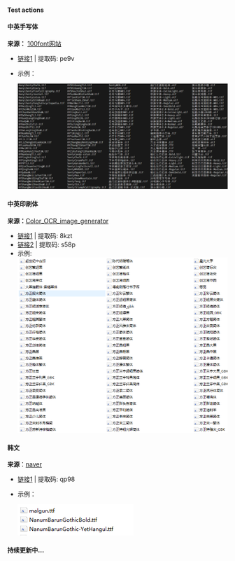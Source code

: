#### Test actions
#### 中英手写体

**来源：** [100font网站](https://www.100font.com/)

- [链接1](https://pan.baidu.com/s/1M367CZ71sparIZjP8B8JDg ) | 提取码: pe9v

- 示例：

    ![](./assets/shouxieziti.png)

#### 中英印刷体

**来源：**[Color_OCR_image_generator](https://github.com/zcswdt/Color_OCR_image_generator)

- [链接1](https://pan.baidu.com/s/1dRp70rEVeauu9rWB7bfGZw) | 提取码: 8kzt
- [链接2](https://pan.baidu.com/s/1aHkYSxactHm4u5eEiqHDAA) | 提取码: s58p
- 示例:
![](./assets/yinshuaziti.png)

#### 韩文

**来源**：[naver](https://www.naver.com/)

- [链接1](https://pan.baidu.com/s/1OFe1e92xeOJ2K_FRAJmrtA)  | 提取码: qp98

- 示例：

    ![](./assets/hanwenziti.png)

#### 持续更新中…
